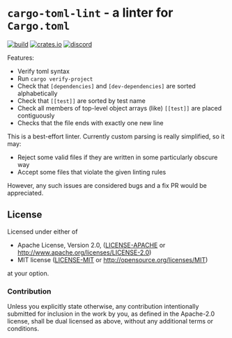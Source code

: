 # `cargo-toml-lint` - a linter for `Cargo.toml`

[![build](https://github.com/FuelLabs/cargo-toml-lint/actions/workflows/ci.yml/badge.svg)](https://github.com/FuelLabs/cargo-toml-lint/actions/workflows/ci.yml)
[![crates.io](https://img.shields.io/crates/v/cargo-toml-lint?label=latest)](https://crates.io/crates/cargo-toml-lint)
[![discord](https://img.shields.io/badge/chat%20on-discord-orange?&logo=discord&logoColor=ffffff&color=7389D8&labelColor=6A7EC2)](https://discord.gg/xfpK4Pe)

Features:

* Verify toml syntax
* Run `cargo verify-project`
* Check that `[dependencies]` and `[dev-dependencies]` are sorted alphabetically
* Check that `[[test]]` are sorted by test name
* Check all members of top-level object arrays (like) `[[test]]` are placed contiguously
* Checks that the file ends with exactly one new line

This is a best-effort linter. Currently custom parsing is really simplified, so it may:

* Reject some valid files if they are written in some particularly obscure way
* Accept some files that violate the given linting rules

However, any such issues are considered bugs and a fix PR would be appreciated.

## License

Licensed under either of

 * Apache License, Version 2.0, ([LICENSE-APACHE](LICENSE-APACHE) or http://www.apache.org/licenses/LICENSE-2.0)
 * MIT license ([LICENSE-MIT](LICENSE-MIT) or http://opensource.org/licenses/MIT)

at your option.

### Contribution

Unless you explicitly state otherwise, any contribution intentionally submitted
for inclusion in the work by you, as defined in the Apache-2.0 license, shall be dual licensed as above, without any
additional terms or conditions.
